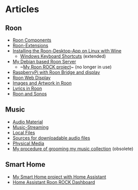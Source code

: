 # Articles

## Roon
* [Roon Components](roon-components.md)
* [Roon-Extensions](roon-extensions.md)
* [Installing the Roon-Desktop-App on Linux with Wine](roon-wine.md)
  * [Windows Keyboard Shortcuts](windows-keyboard-shortcuts.md) (extended)
* [My Debian based Roon Server](debian-roon-server.md)
  * ~[My Roon ROCK project](rock-project.md)~ (no longer in use)
* [RaspberryPi with Roon Bridge and display](raspberry-roonbridge-display.md)
* [Roon Web Display](roon-web-display.md)
* [Images and Artwork in Roon](images-and-artwork.md)
* [Lyrics in Roon](roon-lyrics.md)
* [Roon and Sonos](roon-sonos.md)

## Music
* [Audio Material](audio-material.md)
* [Music-Streaming](music-streaming.md)
* [Local Files](local-files.md)
* [Sources for downloadable audio files](sources-for-downloadable-audio-files.md)
* [Physical Media](physical-media.md)
* [My procedure of grooming my music collection](grooming-music-collection.md) (obsolete)

## Smart Home
* [My Smart Home project with Home Assistant](home-assistant-smart-home.md)
* [Home Assistant Roon ROCK Dashboard](home-assistant-roon-rock-view.md)
